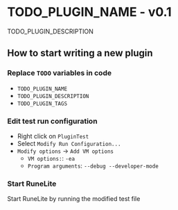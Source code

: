 # TODO_PLUGIN_NAME - v0.1
TODO_PLUGIN_DESCRIPTION

## How to start writing a new plugin
### Replace `TODO` variables in code
* `TODO_PLUGIN_NAME`
* `TODO_PLUGIN_DESCRIPTION`
* `TODO_PLUGIN_TAGS`

### Edit test run configuration
* Right click on `PluginTest`
* Select `Modify Run Configuration...`
* `Modify options` -> `Add VM options`
  * `VM options:`: `-ea`
  * `Program arguments`: `--debug --developer-mode`

### Start RuneLite
Start RuneLite by running the modified test file